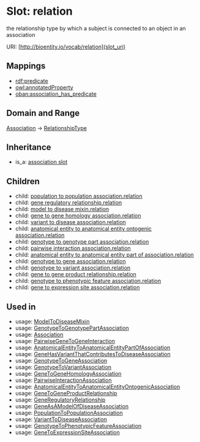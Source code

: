 # Slot: relation


the relationship type by which a subject is connected to an object in an association

URI: [http://bioentity.io/vocab/relation](slot_uri)
## Mappings

 * [rdf:predicate](http://purl.obolibrary.org/obo/rdf_predicate)
 * [owl:annotatedProperty](http://purl.obolibrary.org/obo/owl_annotatedProperty)
 * [oban:association_has_predicate](http://purl.obolibrary.org/obo/oban_association_has_predicate)
## Domain and Range

[Association](Association.md) -> [RelationshipType](RelationshipType.md)
## Inheritance

 *  is_a: [association slot](association_slot.md)
## Children

 *  child: [population to population association.relation](population_to_population_association_relation.md)
 *  child: [gene regulatory relationship.relation](gene_regulatory_relationship_relation.md)
 *  child: [model to disease mixin.relation](model_to_disease_mixin_relation.md)
 *  child: [gene to gene homology association.relation](gene_to_gene_homology_association_relation.md)
 *  child: [variant to disease association.relation](variant_to_disease_association_relation.md)
 *  child: [anatomical entity to anatomical entity ontogenic association.relation](anatomical_entity_to_anatomical_entity_ontogenic_association_relation.md)
 *  child: [genotype to genotype part association.relation](genotype_to_genotype_part_association_relation.md)
 *  child: [pairwise interaction association.relation](pairwise_interaction_association_relation.md)
 *  child: [anatomical entity to anatomical entity part of association.relation](anatomical_entity_to_anatomical_entity_part_of_association_relation.md)
 *  child: [genotype to gene association.relation](genotype_to_gene_association_relation.md)
 *  child: [genotype to variant association.relation](genotype_to_variant_association_relation.md)
 *  child: [gene to gene product relationship.relation](gene_to_gene_product_relationship_relation.md)
 *  child: [genotype to phenotypic feature association.relation](genotype_to_phenotypic_feature_association_relation.md)
 *  child: [gene to expression site association.relation](gene_to_expression_site_association_relation.md)
## Used in

 *  usage: [ModelToDiseaseMixin](ModelToDiseaseMixin.md)
 *  usage: [GenotypeToGenotypePartAssociation](GenotypeToGenotypePartAssociation.md)
 *  usage: [Association](Association.md)
 *  usage: [PairwiseGeneToGeneInteraction](PairwiseGeneToGeneInteraction.md)
 *  usage: [AnatomicalEntityToAnatomicalEntityPartOfAssociation](AnatomicalEntityToAnatomicalEntityPartOfAssociation.md)
 *  usage: [GeneHasVariantThatContributesToDiseaseAssociation](GeneHasVariantThatContributesToDiseaseAssociation.md)
 *  usage: [GenotypeToGeneAssociation](GenotypeToGeneAssociation.md)
 *  usage: [GenotypeToVariantAssociation](GenotypeToVariantAssociation.md)
 *  usage: [GeneToGeneHomologyAssociation](GeneToGeneHomologyAssociation.md)
 *  usage: [PairwiseInteractionAssociation](PairwiseInteractionAssociation.md)
 *  usage: [AnatomicalEntityToAnatomicalEntityOntogenicAssociation](AnatomicalEntityToAnatomicalEntityOntogenicAssociation.md)
 *  usage: [GeneToGeneProductRelationship](GeneToGeneProductRelationship.md)
 *  usage: [GeneRegulatoryRelationship](GeneRegulatoryRelationship.md)
 *  usage: [GeneAsAModelOfDiseaseAssociation](GeneAsAModelOfDiseaseAssociation.md)
 *  usage: [PopulationToPopulationAssociation](PopulationToPopulationAssociation.md)
 *  usage: [VariantToDiseaseAssociation](VariantToDiseaseAssociation.md)
 *  usage: [GenotypeToPhenotypicFeatureAssociation](GenotypeToPhenotypicFeatureAssociation.md)
 *  usage: [GeneToExpressionSiteAssociation](GeneToExpressionSiteAssociation.md)
